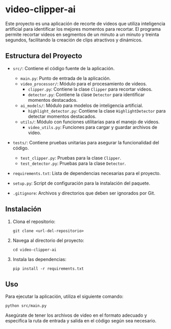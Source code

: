 # video-clipper-ai

Este proyecto es una aplicación de recorte de videos que utiliza inteligencia artificial para identificar los mejores momentos para recortar. El programa permite recortar videos en segmentos de un minuto a un minuto y treinta segundos, facilitando la creación de clips atractivos y dinámicos.

## Estructura del Proyecto

- `src/`: Contiene el código fuente de la aplicación.
  - `main.py`: Punto de entrada de la aplicación.
  - `video_processor/`: Módulo para el procesamiento de videos.
    - `clipper.py`: Contiene la clase `Clipper` para recortar videos.
    - `detector.py`: Contiene la clase `Detector` para identificar momentos destacados.
  - `ai_models/`: Módulo para modelos de inteligencia artificial.
    - `highlight_detector.py`: Contiene la clase `HighlightDetector` para detectar momentos destacados.
  - `utils/`: Módulo con funciones utilitarias para el manejo de videos.
    - `video_utils.py`: Funciones para cargar y guardar archivos de video.

- `tests/`: Contiene pruebas unitarias para asegurar la funcionalidad del código.
  - `test_clipper.py`: Pruebas para la clase `Clipper`.
  - `test_detector.py`: Pruebas para la clase `Detector`.

- `requirements.txt`: Lista de dependencias necesarias para el proyecto.
- `setup.py`: Script de configuración para la instalación del paquete.
- `.gitignore`: Archivos y directorios que deben ser ignorados por Git.

## Instalación

1. Clona el repositorio:
   ```
   git clone <url-del-repositorio>
   ```

2. Navega al directorio del proyecto:
   ```
   cd video-clipper-ai
   ```

3. Instala las dependencias:
   ```
   pip install -r requirements.txt
   ```

## Uso

Para ejecutar la aplicación, utiliza el siguiente comando:
```
python src/main.py
```

Asegúrate de tener los archivos de video en el formato adecuado y especifica la ruta de entrada y salida en el código según sea necesario.